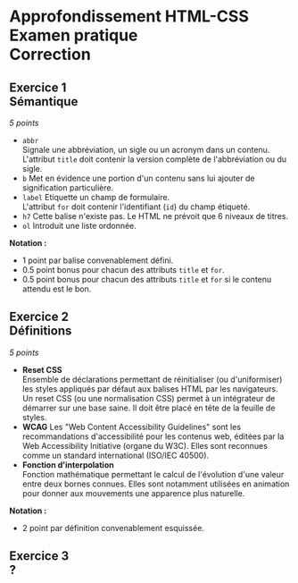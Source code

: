 # Approfondissement HTML-CSS<br />Examen pratique<br />Correction


## Exercice 1<br />Sémantique

_5 points_

* `abbr`  
  Signale une abbréviation, un sigle ou un acronym dans un contenu.  
  L'attribut `title` doit contenir la version complète de l'abbréviation ou du sigle.
* `b`
  Met en évidence une portion d'un contenu sans lui ajouter de signification particulière.
* `label`
  Etiquette un champ de formulaire.  
  L'attribut `for` doit contenir l'identifiant (`id`) du champ étiqueté.
* `h7`
  Cette balise n'existe pas. Le HTML ne prévoit que 6 niveaux de titres.
* `ol`
  Introduit une liste ordonnée.

**Notation :**

* 1 point par balise convenablement défini.
* 0.5 point bonus pour chacun des attributs `title` et `for`.
* 0.5 point bonus pour chacun des attributs `title` et `for` si le contenu attendu est le bon.


## Exercice 2<br />Définitions

_5 points_

* **Reset CSS**  
  Ensemble de déclarations permettant de réinitialiser (ou d'uniformiser) les styles appliqués par défaut aux balises HTML par les navigateurs. Un reset CSS (ou une normalisation CSS) permet à un intégrateur de démarrer sur une base saine. Il doit être placé en tête de la feuille de styles.
* **WCAG**
  Les "Web Content Accessibility Guidelines" sont les recommandations d'accessibilité pour les contenus web, éditées par la Web Accessibility Initiative (organe du W3C). Elles sont reconnues comme un standard international (ISO/IEC 40500).
* **Fonction d'interpolation**  
  Fonction mathématique permettant le calcul de l'évolution d'une valeur entre deux bornes connues. Elles sont notamment utilisées en animation pour donner aux mouvements une apparence plus naturelle.

**Notation :**

* 2 point par définition convenablement esquissée.


## Exercice 3<br />?